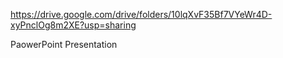 https://drive.google.com/drive/folders/10lqXvF35Bf7VYeWr4D-xyPnclOg8m2XE?usp=sharing

PaowerPoint Presentation
